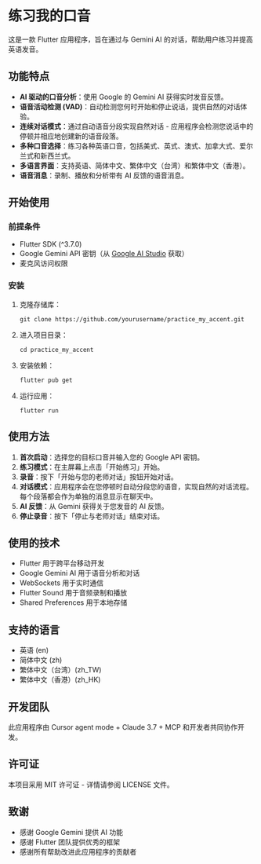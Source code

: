 # 练习我的口音

这是一款 Flutter 应用程序，旨在通过与 Gemini AI 的对话，帮助用户练习并提高英语发音。

## 功能特点

- **AI 驱动的口音分析**：使用 Google 的 Gemini AI 获得实时发音反馈。
- **语音活动检测 (VAD)**：自动检测您何时开始和停止说话，提供自然的对话体验。
- **连续对话模式**：通过自动语音分段实现自然对话 - 应用程序会检测您说话中的停顿并相应地创建新的语音段落。
- **多种口音选择**：练习各种英语口音，包括美式、英式、澳式、加拿大式、爱尔兰式和新西兰式。
- **多语言界面**：支持英语、简体中文、繁体中文（台湾）和繁体中文（香港）。
- **语音消息**：录制、播放和分析带有 AI 反馈的语音消息。

## 开始使用

### 前提条件

- Flutter SDK (^3.7.0)
- Google Gemini API 密钥（从 [Google AI Studio](https://aistudio.google.com/apikey) 获取）
- 麦克风访问权限

### 安装

1. 克隆存储库：
   ```
   git clone https://github.com/yourusername/practice_my_accent.git
   ```

2. 进入项目目录：
   ```
   cd practice_my_accent
   ```

3. 安装依赖：
   ```
   flutter pub get
   ```

4. 运行应用：
   ```
   flutter run
   ```

## 使用方法

1. **首次启动**：选择您的目标口音并输入您的 Google API 密钥。
2. **练习模式**：在主屏幕上点击「开始练习」开始。
3. **录音**：按下「开始与您的老师对话」按钮开始对话。
4. **对话模式**：应用程序会在您停顿时自动分段您的语音，实现自然的对话流程。每个段落都会作为单独的消息显示在聊天中。
5. **AI 反馈**：从 Gemini 获得关于您发音的 AI 反馈。
6. **停止录音**：按下「停止与老师对话」结束对话。

## 使用的技术

- Flutter 用于跨平台移动开发
- Google Gemini AI 用于语音分析和对话
- WebSockets 用于实时通信
- Flutter Sound 用于音频录制和播放
- Shared Preferences 用于本地存储

## 支持的语言

- 英语 (en)
- 简体中文 (zh)
- 繁体中文（台湾）(zh_TW)
- 繁体中文（香港）(zh_HK)

## 开发团队

此应用程序由 Cursor agent mode + Claude 3.7 + MCP 和开发者共同协作开发。

## 许可证

本项目采用 MIT 许可证 - 详情请参阅 LICENSE 文件。

## 致谢

- 感谢 Google Gemini 提供 AI 功能
- 感谢 Flutter 团队提供优秀的框架
- 感谢所有帮助改进此应用程序的贡献者 